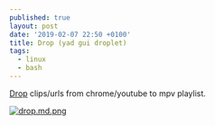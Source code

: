 ```yaml
---
published: true
layout: post
date: '2019-02-07 22:50 +0100'
title: Drop (yad gui droplet)
tags:
  - linux
  - bash
---
```

[Drop](https://raw.githubusercontent.com/brontosaurusrex/stretchbang/master/bin/drop) clips/urls from chrome/youtube to mpv playlist.

[![drop.md.png](https://cdn.scrot.moe/images/2019/02/07/drop.md.png)](https://scrot.moe/image/aclZQ)
